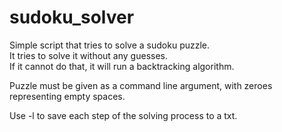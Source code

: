 # sudoku_solver
Simple script that tries to solve a sudoku puzzle.<br>
It tries to solve it without any guesses.<br>
If it cannot do that, it will run a backtracking algorithm.

<p>Puzzle must be given as a command line argument, with zeroes representing empty spaces.</p>
Use -l to save each step of the solving process to a txt.
